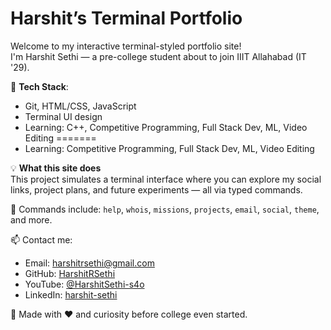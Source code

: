 # Harshit’s Terminal Portfolio

Welcome to my interactive terminal-styled portfolio site!  
I'm Harshit Sethi — a pre-college student about to join IIIT Allahabad (IT '29).

🚀 **Tech Stack**:  
- Git, HTML/CSS, JavaScript  
- Terminal UI design  
- Learning: C++, Competitive Programming, Full Stack Dev, ML, Video Editing
=======
- Learning: Competitive Programming, Full Stack Dev, ML, Video Editing

💡 **What this site does**  
This project simulates a terminal interface where you can explore my social links, project plans, and future experiments — all via typed commands.

📂 Commands include: `help`, `whois`, `missions`, `projects`, `email`, `social`, `theme`, and more.

📫 Contact me:  
- Email: harshitrsethi@gmail.com  
- GitHub: [HarshitRSethi](https://github.com/HarshitRSethi)  
- YouTube: [@HarshitSethi-s4o](https://www.youtube.com/@HarshitSethi-s4o/)  
- LinkedIn: [harshit-sethi](https://www.linkedin.com/in/harshitrsethi)

🧠 Made with ❤️ and curiosity before college even started.
